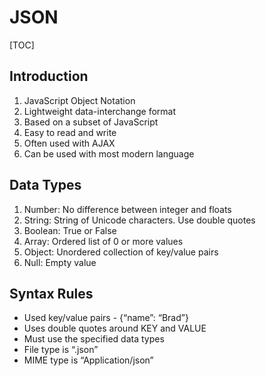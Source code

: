 # JSON

[TOC]

 ## Introduction

1. JavaScript Object Notation
2. Lightweight data-interchange format
3. Based on a subset of JavaScript
4. Easy to read and write
5. Often used with AJAX
6. Can be used with most modern language

## Data Types

1. Number: No difference between integer and floats
2. String: String of Unicode characters. Use double quotes
3. Boolean:  True or False
4. Array: Ordered list of 0 or more values
5. Object: Unordered collection of key/value pairs
6. Null: Empty value

## Syntax Rules

- Used key/value pairs - {“name”: “Brad”}
- Uses double quotes around KEY and VALUE
- Must use the specified data types
- File type is “.json”
- MIME type is “Application/json”









